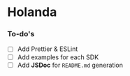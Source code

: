 # Holanda

### To-do's

- [ ] Add Prettier & ESLint
- [ ] Add examples for each SDK
- [ ] Add **JSDoc** for `README.md` generation
